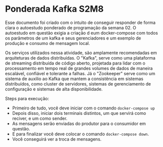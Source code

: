 # Ponderada Kafka S2M8

Esse documento foi criado com o intuito de conseguir responder de forma clara o autoestudo ponderado de programação da semana 02. O autoestudo em questão exigia a criação d eum docker-compose com todos os parâmetros de um kafka e seus gerenciadores e um exemplo de produção e consumo de mensagem local.

Os serviços utilizados nessa atividade, são amplamente recomendadas em arquiteturas de dados distribuídas. O "Kafka", serve como uma plataforma de streaming distribuída de código aberto, projetada para lidar com o processamento em tempo real de grandes volumes de dados de maneira escalável, confiável e tolerante a falhas. Já o "Zookeeper" serve como um sistema de auxilio ao Kafka que mantem a consistência em sistemas distribuídos, como cluster de servidores, sistemas de gerenciamento de configuração e sistemas de alta disponibilidade. 


Steps para execução: 
- Primeiro de tudo, você deve iniciar com o comando `docker-compose up`
- Depois disso, iniciar dois terminais distintos, um que servirá como reciver, e um como sender. 
- As mensagens serão enviadas do produtor para o consumidor em questão.
- E para finalizar você deve colocar o comando  `docker-compose down`.
- Você conseguirá ver a troca de mensagens. 
